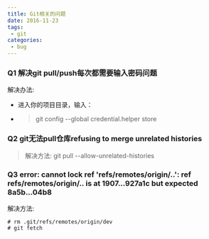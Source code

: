 ```yaml
---
title: Git相关的问题
date: 2016-11-23
tags:
 - git
categories:
 - bug
---
```


### Q1 解决git pull/push每次都需要输入密码问题

解决办法:
- 进入你的项目目录，输入：
- > git config --global credential.helper store

### Q2 git无法pull仓库refusing to merge unrelated histories
> 解决方法: git pull --allow-unrelated-histories

### Q3  error: cannot lock ref 'refs/remotes/origin/..': ref refs/remotes/origin/.. is at 1907...927a1c but expected 8a5b...04b8

解决方法:
``` 
# rm .git/refs/remotes/origin/dev
# git fetch

```